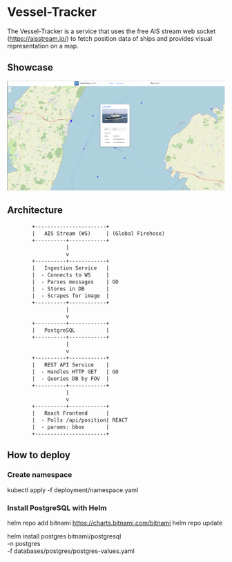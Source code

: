 # Vessel-Tracker
The Vessel-Tracker is a service that uses the free AIS stream web socket (https://aisstream.io/) to fetch position data of
ships and provides visual representation on a map. 

## Showcase
![screenshot](./docs/media/img.png "Vessel-Tracker-UI screenshot")


## Architecture

            +-----------------------+
            |   AIS Stream (WS)     | (Global Firehose)
            +----------+------------+
                       |
                       v
            +----------+------------+
            |   Ingestion Service   | 
            |  - Connects to WS     |
            |  - Parses messages    | GO
            |  - Stores in DB       |
            |  - Scrapes for image  |
            +----------+------------+
                       |
                       v
            +----------+------------+
            |   PostgreSQL          | 
            +----------+------------+
                       |
                       v
            +----------+------------+
            |   REST API Service    | 
            |  - Handles HTTP GET   | GO
            |  - Queries DB by FOV  |
            +----------+------------+
                       |
                       v
            +----------+------------+
            |   React Frontend      |
            |  - Polls /api/position| REACT
            |  - params: bbox       |
            +-----------------------+


## How to deploy


### Create namespace
kubectl apply -f deployment/namespace.yaml

### Install PostgreSQL with Helm
helm repo add bitnami https://charts.bitnami.com/bitnami
helm repo update

helm install postgres bitnami/postgresql \
  -n postgres \
  -f databases/postgres/postgres-values.yaml
